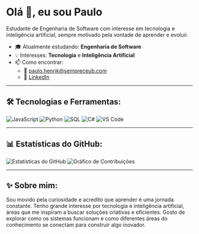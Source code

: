 # Olá 👋, eu sou Paulo

Estudante de Engenharia de Software com interesse em tecnologia e inteligência artificial, sempre motivado pela vontade de aprender e evoluir.

- 🎓 Atualmente estudando: **Engenharia de Software**
- 💡 Interesses: **Tecnologia** e **Inteligência Artificial**
- 📫 Como encontrar:
  - 📧 [paulo.henrik@sempreceub.com](mailto:paulo.henrik@sempreceub.com)
  - 💼 [LinkedIn](https://www.linkedin.com/in/paulo-henrik-moura-da-silva-b32683364/)

---

## 🛠️ Tecnologias e Ferramentas:

![JavaScript](https://img.shields.io/badge/-JavaScript-F7DF1E?logo=javascript&logoColor=000)
![Python](https://img.shields.io/badge/-Python-3776AB?logo=python&logoColor=fff)
![SQL](https://img.shields.io/badge/-SQL-4479A1?logo=postgresql&logoColor=fff)
![C#](https://img.shields.io/badge/-C%23-239120?logo=c-sharp&logoColor=fff)
![VS Code](https://img.shields.io/badge/-VSCode-007ACC?logo=visual-studio-code&logoColor=fff)

---

## 📊 Estatísticas do GitHub:

![Estatísticas do GitHub](https://github-readme-stats.vercel.app/api?username=paulohenrik&show_icons=true&theme=radical)
![Gráfico de Contribuições](https://github-readme-streak-stats.herokuapp.com/?user=paulohenrik&theme=radical)

---

## ✨ Sobre mim:

Sou movido pela curiosidade e acredito que aprender é uma jornada constante. Tenho grande interesse por tecnologia e inteligência artificial, áreas que me inspiram a buscar soluções criativas e eficientes. Gosto de explorar como os sistemas funcionam e como diferentes áreas do conhecimento se conectam para construir algo inovador.


